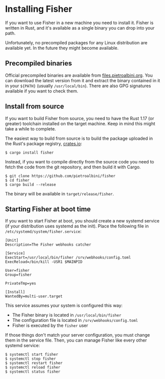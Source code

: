 # Installing Fisher

If you want to use Fisher in a new machine you need to install it. Fisher is
written in Rust, and it's available as a single binary you can drop into your
path.

Unfortunately, no precompiled packages for any Linux distribution are available
yet. In the future they might become available.

## Precompiled binaries

Official precompiled binaries are available from
[files.pietroalbini.org](https://files.pietroalbini.org/releases/fisher). You
can download the latest version from it and extract the binary contained in it
in your `${PATH}` (usually `/usr/local/bin`). There are also GPG signatures
available if you want to check them.

## Install from source

If you want to build Fisher from source, you need to have the Rust 1.17 (or
greater) toolchain installed on the target machine. Keep in mind this might
take a while to complete.

The easiest way to build from source is to build the package uploaded in the
Rust's package registry, [crates.io](https://crates.io/crates/fisher):

```
$ cargo install fisher
```

Instead, if you want to compile directly from the source code you need to fetch
the code from the git repository, and then build it with Cargo.

```
$ git clone https://github.com/pietroalbini/fisher
$ cd fisher
$ cargo build --release
```

The binary will be available in `target/release/fisher`.

## Starting Fisher at boot time

If you want to start Fisher at boot, you should create a new systemd service
(if your distribution uses systemd as the init). Place the following file in
`/etc/systemd/system/fisher.service`:

```
[Unit]
Description=The Fisher webhooks catcher

[Service]
ExecStart=/usr/local/bin/fisher /srv/webhooks/config.toml
ExecReload=/bin/kill -USR1 $MAINPID

User=fisher
Group=fisher

PrivateTmp=yes

[Install]
WantedBy=multi-user.target
```

This service assumes your system is configured this way:

- The Fisher binary is located in `/usr/local/bin/fisher`
- The configuration file is located in `/srv/webhooks/config.toml`
- Fisher is executed by the `fisher` user

If those things don't match your server configuration, you must change them in
the service file. Then, you can manage Fisher like every other systemd service:

```
$ systemctl start fisher
$ systemctl stop fisher
$ systemctl restart fisher
$ systemctl reload fisher
$ systemctl status fisher
```
